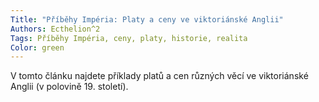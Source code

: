 ```yaml
---
Title: "Příběhy Impéria: Platy a ceny ve viktoriánské Anglii"
Authors: Ecthelion^2
Tags: Příběhy Impéria, ceny, platy, historie, realita
Color: green
---
```

V tomto článku najdete příklady platů
a cen různých věcí ve viktoriánské
Anglii (v polovině 19. století).
